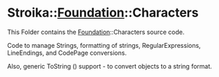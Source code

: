 # Stroika::[Foundation](../ReadMe.md)::Characters

This Folder contains the [Foundation](../ReadMe.md)::Characters source code.

Code to manage Strings, formatting of strings, RegularExpressions, LineEndings, and CodePage conversions.

Also, generic ToString () support - to convert objects to a string format.
